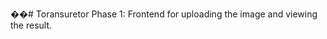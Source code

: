 ��#   T o r a n s u r e t o r  
 Phase 1:
Frontend for uploading the image and viewing the result.
